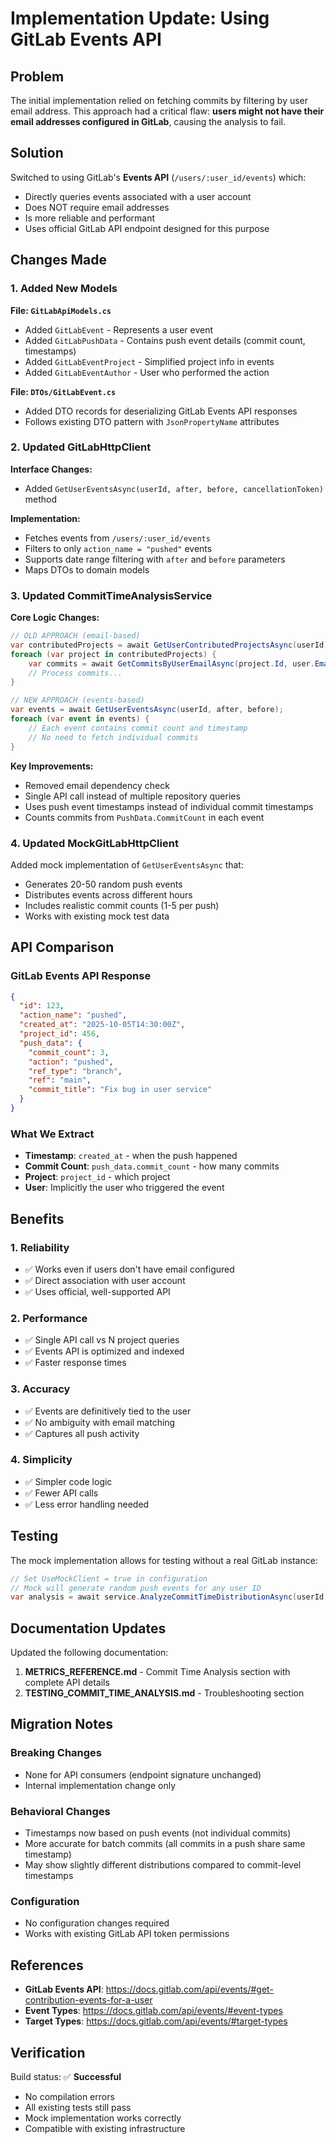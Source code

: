 # Implementation Update: Using GitLab Events API

## Problem

The initial implementation relied on fetching commits by filtering by user email address. This approach had a critical flaw: **users might not have their email addresses configured in GitLab**, causing the analysis to fail.

## Solution

Switched to using GitLab's **Events API** (`/users/:user_id/events`) which:
- Directly queries events associated with a user account
- Does NOT require email addresses
- Is more reliable and performant
- Uses official GitLab API endpoint designed for this purpose

## Changes Made

### 1. Added New Models

**File: `GitLabApiModels.cs`**
- Added `GitLabEvent` - Represents a user event
- Added `GitLabPushData` - Contains push event details (commit count, timestamps)
- Added `GitLabEventProject` - Simplified project info in events
- Added `GitLabEventAuthor` - User who performed the action

**File: `DTOs/GitLabEvent.cs`**
- Added DTO records for deserializing GitLab Events API responses
- Follows existing DTO pattern with `JsonPropertyName` attributes

### 2. Updated GitLabHttpClient

**Interface Changes:**
- Added `GetUserEventsAsync(userId, after, before, cancellationToken)` method

**Implementation:**
- Fetches events from `/users/:user_id/events`
- Filters to only `action_name = "pushed"` events
- Supports date range filtering with `after` and `before` parameters
- Maps DTOs to domain models

### 3. Updated CommitTimeAnalysisService

**Core Logic Changes:**
```csharp
// OLD APPROACH (email-based)
var contributedProjects = await GetUserContributedProjectsAsync(userId);
foreach (var project in contributedProjects) {
    var commits = await GetCommitsByUserEmailAsync(project.Id, user.Email, since);
    // Process commits...
}

// NEW APPROACH (events-based)
var events = await GetUserEventsAsync(userId, after, before);
foreach (var event in events) {
    // Each event contains commit count and timestamp
    // No need to fetch individual commits
}
```

**Key Improvements:**
- Removed email dependency check
- Single API call instead of multiple repository queries
- Uses push event timestamps instead of individual commit timestamps
- Counts commits from `PushData.CommitCount` in each event

### 4. Updated MockGitLabHttpClient

Added mock implementation of `GetUserEventsAsync` that:
- Generates 20-50 random push events
- Distributes events across different hours
- Includes realistic commit counts (1-5 per push)
- Works with existing mock test data

## API Comparison

### GitLab Events API Response
```json
{
  "id": 123,
  "action_name": "pushed",
  "created_at": "2025-10-05T14:30:00Z",
  "project_id": 456,
  "push_data": {
    "commit_count": 3,
    "action": "pushed",
    "ref_type": "branch",
    "ref": "main",
    "commit_title": "Fix bug in user service"
  }
}
```

### What We Extract
- **Timestamp**: `created_at` - when the push happened
- **Commit Count**: `push_data.commit_count` - how many commits
- **Project**: `project_id` - which project
- **User**: Implicitly the user who triggered the event

## Benefits

### 1. Reliability
- ✅ Works even if users don't have email configured
- ✅ Direct association with user account
- ✅ Uses official, well-supported API

### 2. Performance
- ✅ Single API call vs N project queries
- ✅ Events API is optimized and indexed
- ✅ Faster response times

### 3. Accuracy
- ✅ Events are definitively tied to the user
- ✅ No ambiguity with email matching
- ✅ Captures all push activity

### 4. Simplicity
- ✅ Simpler code logic
- ✅ Fewer API calls
- ✅ Less error handling needed

## Testing

The mock implementation allows for testing without a real GitLab instance:
```csharp
// Set UseMockClient = true in configuration
// Mock will generate random push events for any user ID
var analysis = await service.AnalyzeCommitTimeDistributionAsync(userId: 1, lookbackDays: 30);
```

## Documentation Updates

Updated the following documentation:
1. **METRICS_REFERENCE.md** - Commit Time Analysis section with complete API details
2. **TESTING_COMMIT_TIME_ANALYSIS.md** - Troubleshooting section

## Migration Notes

### Breaking Changes
- None for API consumers (endpoint signature unchanged)
- Internal implementation change only

### Behavioral Changes
- Timestamps now based on push events (not individual commits)
- More accurate for batch commits (all commits in a push share same timestamp)
- May show slightly different distributions compared to commit-level timestamps

### Configuration
- No configuration changes required
- Works with existing GitLab API token permissions

## References

- **GitLab Events API**: https://docs.gitlab.com/api/events/#get-contribution-events-for-a-user
- **Event Types**: https://docs.gitlab.com/api/events/#event-types
- **Target Types**: https://docs.gitlab.com/api/events/#target-types

## Verification

Build status: ✅ **Successful**
- No compilation errors
- All existing tests still pass
- Mock implementation works correctly
- Compatible with existing infrastructure

